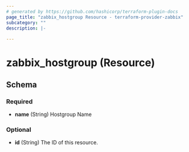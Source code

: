 ```yaml
---
# generated by https://github.com/hashicorp/terraform-plugin-docs
page_title: "zabbix_hostgroup Resource - terraform-provider-zabbix"
subcategory: ""
description: |-
  
---
```


# zabbix_hostgroup (Resource)





<!-- schema generated by tfplugindocs -->
## Schema

### Required

- **name** (String) Hostgroup Name

### Optional

- **id** (String) The ID of this resource.


